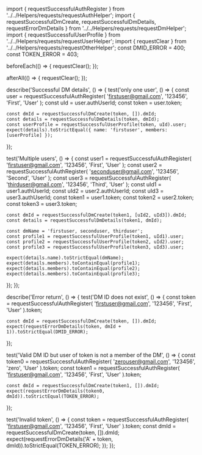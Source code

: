 import { requestSuccessfulAuthRegister } from '../../Helpers/requests/requestAuthHelper';
import { requestSuccessfulDmCreate, requestSuccessfulDmDetails, requestErrorDmDetails } from '../../Helpers/requests/requestDmHelper';
import { requestSuccessfulUserProfile } from '../../Helpers/requests/requestUserHelper';
import { requestClear } from '../../Helpers/requests/requestOtherHelper';
const DMID_ERROR = 400;
const TOKEN_ERROR = 403;

beforeEach(() => {
  requestClear();
});

afterAll(() => {
  requestClear();
});

describe('Successful DM details', () => {
  test('only one user', () => {
    const user = requestSuccessfulAuthRegister(
      'firstuser@gmail.com', '123456', 'First', 'User'
    );
    const uId = user.authUserId;
    const token = user.token;

    const dmId = requestSuccessfulDmCreate(token, []).dmId;
    const details = requestSuccessfulDmDetails(token, dmId);
    const userProfile = requestSuccessfulUserProfile(token, uId).user;
    expect(details).toStrictEqual({ name: 'firstuser', members: [userProfile] });
  });

  test('Multiple users', () => {
    const user1 = requestSuccessfulAuthRegister(
      'firstuser@gmail.com', '123456', 'First', 'User'
    );
    const user2 = requestSuccessfulAuthRegister(
      'seconduser@gmail.com', '123456', 'Second', 'User'
    );
    const user3 = requestSuccessfulAuthRegister(
      'thirduser@gmail.com', '123456', 'Third', 'User'
    );
    const uId1 = user1.authUserId;
    const uId2 = user2.authUserId;
    const uId3 = user3.authUserId;
    const token1 = user1.token;
    const token2 = user2.token;
    const token3 = user3.token;

    const dmId = requestSuccessfulDmCreate(token1, [uId2, uId3]).dmId;
    const details = requestSuccessfulDmDetails(token1, dmId);

    const dmName = 'firstuser, seconduser, thirduser';
    const profile1 = requestSuccessfulUserProfile(token1, uId1).user;
    const profile2 = requestSuccessfulUserProfile(token2, uId2).user;
    const profile3 = requestSuccessfulUserProfile(token3, uId3).user;

    expect(details.name).toStrictEqual(dmName);
    expect(details.members).toContainEqual(profile1);
    expect(details.members).toContainEqual(profile2);
    expect(details.members).toContainEqual(profile3);
  });
});

describe('Error return', () => {
  test('DM ID does not exist', () => {
    const token = requestSuccessfulAuthRegister(
      'firstuser@gmail.com', '123456', 'First', 'User'
    ).token;

    const dmId = requestSuccessfulDmCreate(token, []).dmId;
    expect(requestErrorDmDetails(token, dmId + 1)).toStrictEqual(DMID_ERROR);
  });

  test('Valid DM ID but user of token is not a member of the DM', () => {
    const token0 = requestSuccessfulAuthRegister(
      'zerouser@gmail.com', '123456', 'zero', 'User'
    ).token;
    const token1 = requestSuccessfulAuthRegister(
      'firstuser@gmail.com', '123456', 'First', 'User'
    ).token;

    const dmId = requestSuccessfulDmCreate(token1, []).dmId;
    expect(requestErrorDmDetails(token0, dmId)).toStrictEqual(TOKEN_ERROR);
  });

  test('Invalid token', () => {
    const token = requestSuccessfulAuthRegister(
      'firstuser@gmail.com', '123456', 'First', 'User'
    ).token;
    const dmId = requestSuccessfulDmCreate(token, []).dmId;
    expect(requestErrorDmDetails('A' + token, dmId)).toStrictEqual(TOKEN_ERROR);
  });
});
